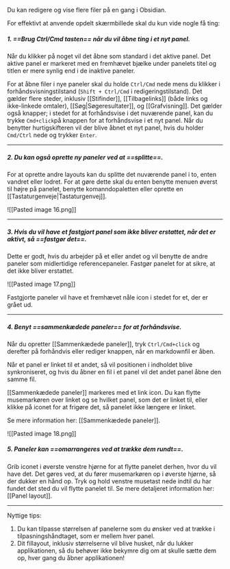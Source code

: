 Du kan redigere og vise flere filer på en gang i Obsidian.

For effektivt at anvende opdelt skærmbillede skal du kun vide nogle få ting:

##### 1. ==Brug Ctrl/Cmd tasten== når du vil åbne ting i et nyt panel.

Når du klikker på noget vil det åbne som standard i det aktive panel. Det aktive panel er markeret med en fremhævet bjælke under panelets titel og titlen er mere synlig end i de inaktive paneler.

For at åbne filer i nye paneler skal du holde `Ctrl/Cmd` nede mens du klikker i forhåndsvisningstilstand (`Shift + Ctrl/Cmd` i redigeringstilstand).  Det gælder flere steder, inklusiv [[Stifinder]], [[Tilbagelinks]] (både links og ikke-linkede omtaler), [[Søg|Søgeresultater]], og [[Grafvisning]]. Det gælder også knapper; i stedet for at forhåndsvise i det nuværende panel, kan du trykke `Cmd+click`på knappen for at forhåndsvise i et nyt panel. Når du benytter hurtigskifteren vil der blive åbnet et nyt panel, hvis du holder `Cmd/Ctrl` nede og trykker `Enter`.

---

##### 2. Du kan også oprette ny paneler ved at ==splitte==.

For at oprette andre layouts kan du splitte det nuværende panel i to, enten vandret eller lodret. For at gøre dette skal du enten benytte menuen øverst til højre på panelet, benytte komanndopaletten eller oprette en [[Tastaturgenveje|Tastaturgenvej]].

![[Pasted image 16.png]]

---

##### 3. Hvis du vil have et fastgjort panel som ikke bliver erstattet, når det er aktivt, så ==fastgør det==.

Dette er godt, hvis du arbejder på et eller andet og vil benytte de andre paneler som midlertidige referencepaneler. Fastgør panelet for at sikre, at det ikke bliver erstattet.

![[Pasted image 17.png]]

Fastgjorte paneler vil have et fremhævet nåle icon i stedet for et, der er grået ud.

---

##### 4. Benyt ==sammenkædede paneler== for at forhåndsvise.

Når du opretter [[Sammenkædede paneler]], tryk `Ctrl/Cmd+click`  og derefter på forhåndvis eller rediger knappen, når en markdownfil er åben.

Når et panel er linket til et andet, så vil positionen i indholdet blive synkroniseret, og hvis du åbner en fil i et panel vil det andet panel åbne den samme fil.

[[Sammenkædede paneler]] markeres med et link icon. Du kan flytte musemarkøren over linket og se hvilket panel, som det er linket til, eller klikke på iconet for at frigøre det, så panelet ikke længere er linket.

Se mere information her: [[Sammenkædede paneler]].

![[Pasted image 18.png]]

##### 5. Paneler kan  ==omarrangeres ved at trække dem rundt==.

Grib iconet i øverste venstre hjørne for at flytte panelet derhen, hvor du vil have det. Det gøres ved, at du fører musemarkøren op i øverste hjørne, så der dukker en hånd op. Tryk og hold venstre musetast nede indtil du har fundet det sted du vil flytte panelet til. Se mere detaljeret information her: [[Panel layout]].

---

Nyttige tips:

1. Du kan tilpasse størrelsen af panelerne som du ønsker ved at trække i tilpasningshåndtaget, som er mellem hver panel.
2. Dit fillayout, inklusiv størrelserne vil blive husket, når du lukker applikationen, så du behøver ikke bekymre dig om at skulle sætte dem op, hver gang du åbner applikationen!
